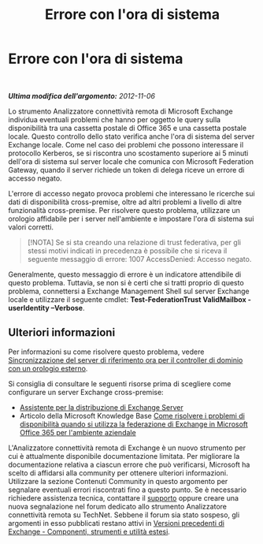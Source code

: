 ﻿---
title: Errore con l'ora di sistema
TOCTitle: Errore con l'ora di sistema
ms:assetid: d444776a-2a72-4185-8979-bd786390b38f
ms:mtpsurl: https://technet.microsoft.com/it-it/library/JJ710174(v=EXCHG.80)
ms:contentKeyID: 49378895
ms.date: 10/25/2013
mtps_version: v=EXCHG.80
_tocRel: dd439364(v=exchg.80)/toc.json
ms.translationtype: HT
---

# Errore con l'ora di sistema

 

_**Ultima modifica dell'argomento:** 2012-11-06_

Lo strumento Analizzatore connettività remota di Microsoft Exchange individua eventuali problemi che hanno per oggetto le query sulla disponibilità tra una cassetta postale di Office 365 e una cassetta postale locale. Questo controllo dello stato verifica anche l'ora di sistema del server Exchange locale. Come nel caso dei problemi che possono interessare il protocollo Kerberos, se si riscontra uno scostamento superiore ai 5 minuti dell'ora di sistema sul server locale che comunica con Microsoft Federation Gateway, quando il server richiede un token di delega riceve un errore di accesso negato.

L'errore di accesso negato provoca problemi che interessano le ricerche sui dati di disponibilità cross-premise, oltre ad altri problemi a livello di altre funzionalità cross-premise. Per risolvere questo problema, utilizzare un orologio affidabile per i server nell'ambiente e impostare l'ora di sistema sui valori corretti.


> [!NOTA]
> Se si sta creando una relazione di trust federativa, per gli stessi motivi indicati in precedenza è possibile che si riceva il seguente messaggio di errore: 1007 AccessDenied: Accesso negato.



Generalmente, questo messaggio di errore è un indicatore attendibile di questo problema. Tuttavia, se non si è certi che si tratti proprio di questo problema, connettersi a Exchange Management Shell sul server Exchange locale e utilizzare il seguente cmdlet: **Test-FederationTrust ValidMailbox -userIdentity –Verbose**.

## Ulteriori informazioni

Per informazioni su come risolvere questo problema, vedere [Sincronizzazione del server di riferimento ora per il controller di dominio con un orologio esterno](http://technet.microsoft.com/it-it/library/cc784553\(ws.10\).aspx).

Si consiglia di consultare le seguenti risorse prima di scegliere come configurare un server Exchange cross-premise:

  - [Assistente per la distribuzione di Exchange Server](http://technet.microsoft.com/it-it/exdeploy2010/default.aspx)  
  - Articolo della Microsoft Knowledge Base [Come risolvere i problemi di disponibilità quando si utilizza la federazione di Exchange in Microsoft Office 365 per l'ambiente aziendale](http://support.microsoft.com/kb/2555008)  

L'Analizzatore connettività remota di Exchange è un nuovo strumento per cui è attualmente disponibile documentazione limitata. Per migliorare la documentazione relativa a ciascun errore che può verificarsi, Microsoft ha scelto di affidarsi alla community per ottenere ulteriori informazioni. Utilizzare la sezione Contenuti Community in questo argomento per segnalare eventuali errori riscontrati fino a questo punto. Se è necessario richiedere assistenza tecnica, contattare il [supporto](http://go.microsoft.com/fwlink/?linkid=8158) oppure creare una nuova segnalazione nel forum dedicato allo strumento Analizzatore connettività remota su TechNet. Sebbene il forum sia stato sospeso, gli argomenti in esso pubblicati restano attivi in [Versioni precedenti di Exchange - Componenti, strumenti e utilità estesi](http://social.technet.microsoft.com/forums/it-it/exchangesvr3rdpartyappslegacy).

